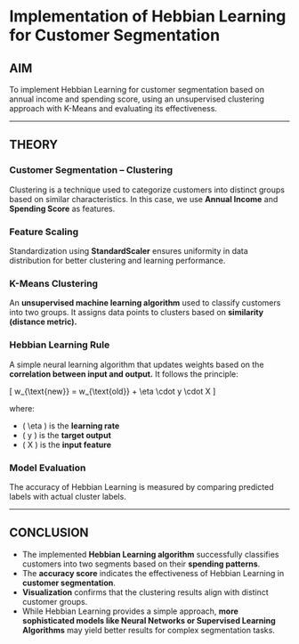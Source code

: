 # Implementation of Hebbian Learning for Customer Segmentation

## AIM
To implement Hebbian Learning for customer segmentation based on annual income and spending score, using an unsupervised clustering approach with K-Means and evaluating its effectiveness.

---

## THEORY

### Customer Segmentation – Clustering
Clustering is a technique used to categorize customers into distinct groups based on similar characteristics. In this case, we use **Annual Income** and **Spending Score** as features.

### Feature Scaling
Standardization using **StandardScaler** ensures uniformity in data distribution for better clustering and learning performance.

### K-Means Clustering
An **unsupervised machine learning algorithm** used to classify customers into two groups. It assigns data points to clusters based on **similarity (distance metric).**

### Hebbian Learning Rule
A simple neural learning algorithm that updates weights based on the **correlation between input and output.** It follows the principle:

\[
w_{\text{new}} = w_{\text{old}} + \eta \cdot y \cdot X
\]

where:  
- \( \eta \) is the **learning rate**  
- \( y \) is the **target output**  
- \( X \) is the **input feature**

### Model Evaluation
The accuracy of Hebbian Learning is measured by comparing predicted labels with actual cluster labels.

---

## CONCLUSION
- The implemented **Hebbian Learning algorithm** successfully classifies customers into two segments based on their **spending patterns**.  
- The **accuracy score** indicates the effectiveness of Hebbian Learning in **customer segmentation**.  
- **Visualization** confirms that the clustering results align with distinct customer groups.  
- While Hebbian Learning provides a simple approach, **more sophisticated models like Neural Networks or Supervised Learning Algorithms** may yield better results for complex segmentation tasks.  

